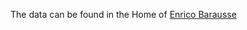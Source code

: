 The data can be found in the Home of [Enrico Barausse](https://people.sissa.it/~barausse/catalogs/)
